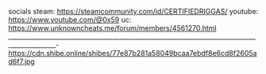 socials 
steam: https://steamcommunity.com/id/CERTIFIEDRIGGAS/
youtube: https://www.youtube.com/@0x59
uc: https://www.unknowncheats.me/forum/members/4561270.html
_____________________________________________________________________________________________-
https://cdn.shibe.online/shibes/77e87b281a58049bcaa7ebdf8e6cd8f2605ad6f7.jpg
